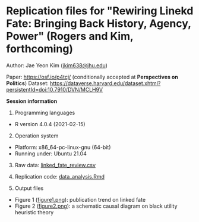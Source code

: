# Replication files for "Rewiring Linekd Fate: Bringing Back History, Agency, Power" (Rogers and Kim, forthcoming)

Author: Jae Yeon Kim (jkim638@jhu.edu)

Paper: https://osf.io/p4tcj/ (conditionally accepted at **Perspectives on Politics**)
Dataset: https://dataverse.harvard.edu/dataset.xhtml?persistentId=doi:10.7910/DVN/MCLH9V

**Session information**

1. Programming languages
* R version 4.0.4 (2021-02-15)

2. Operation system 
* Platform: x86_64-pc-linux-gnu (64-bit)
* Running under: Ubuntu 21.04

3. Raw data: [linked_fate_review.csv](https://github.com/jaeyk/linked_fate_review/blob/master/raw_data/linked_fate_review.csv)

4. Replication code: [data_analysis.Rmd](https://github.com/jaeyk/linked_fate_review/blob/master/code/data_analysis.Rmd)

5. Output files 
* Figure 1 ([figure1.png](https://github.com/jaeyk/linked_fate_review/raw/master/output/figure1.png)): publication trend on linked fate 
* Figure 2 ([figure2.png](https://github.com/jaeyk/linked_fate_review/raw/master/output/figure2.png)): a schematic causal diagram on black utility heuristic theory 
